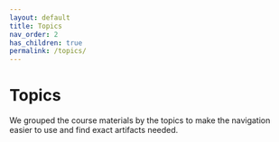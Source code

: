 ```yaml
---
layout: default
title: Topics
nav_order: 2
has_children: true
permalink: /topics/
---
```


# Topics

We grouped the course materials by the topics to make the navigation easier to use and find exact artifacts needed.

